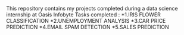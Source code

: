
This repository contains my projects completed during a data science internship at Oasis Infobyte
Tasks completed : 
*1.IRIS FLOWER CLASSIFICATION
*2.UNEMPLOYMENT ANALYSIS 
*3.CAR PRICE PREDICTION
*4.EMAIL SPAM DETECTION
*5.SALES PREDICTION 
